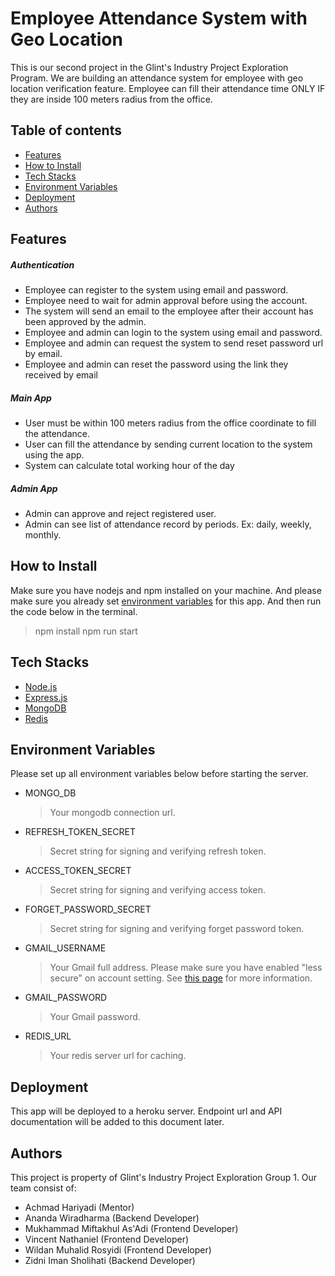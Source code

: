 # Employee Attendance System with Geo Location

This is our second project in the Glint's Industry Project Exploration Program. We are building an attendance system for employee with geo location verification feature. Employee can fill their attendance time ONLY IF they are inside 100 meters radius from the office.

## Table of contents

- [Features](#features)
- [How to Install](#how-to-install)
- [Tech Stacks](#tech-stacks)
- [Environment Variables](#environment-variables)
- [Deployment](#deployment)
- [Authors](#authors)

## Features

##### Authentication

- Employee can register to the system using email and password.
- Employee need to wait for admin approval before using the account.
- The system will send an email to the employee after their account has been approved by the admin.
- Employee and admin can login to the system using email and password.
- Employee and admin can request the system to send reset password url by email.
- Employee and admin can reset the password using the link they received by email

##### Main App

- User must be within 100 meters radius from the office coordinate to fill the attendance.
- User can fill the attendance by sending current location to the system using the app.
- System can calculate total working hour of the day

##### Admin App

- Admin can approve and reject registered user.
- Admin can see list of attendance record by periods. Ex: daily, weekly, monthly.

## How to Install
Make sure you have nodejs and npm installed on your machine. And please make sure you already set [environment variables](#environment-variables) for this app.
And then run the code below in the terminal.
> npm install
> npm run start

## Tech Stacks

- [Node.js](https://nodejs.org/)
- [Express.js](https://expressjs.com/)
- [MongoDB](https://www.mongodb.com/)
- [Redis](https://redis.io/)

## Environment Variables

Please set up all environment variables below before starting the server.

- MONGO_DB
  > Your mongodb connection url.
- REFRESH_TOKEN_SECRET
  > Secret string for signing and verifying refresh token.
- ACCESS_TOKEN_SECRET
  > Secret string for signing and verifying access token.
- FORGET_PASSWORD_SECRET
  > Secret string for signing and verifying forget password token.
- GMAIL_USERNAME
  > Your Gmail full address. Please make sure you have enabled "less secure" on account setting. See [this page](https://nodemailer.com/usage/using-gmail/) for more information.
- GMAIL_PASSWORD
  > Your Gmail password.
- REDIS_URL
  > Your redis server url for caching.

## Deployment

This app will be deployed to a heroku server. Endpoint url and API documentation will be added to this document later.

## Authors

This project is property of Glint's Industry Project Exploration Group 1. Our team consist of:

- Achmad Hariyadi (Mentor)
- Ananda Wiradharma (Backend Developer)
- Mukhammad Miftakhul As'Adi (Frontend Developer)
- Vincent Nathaniel (Frontend Developer)
- Wildan Muhalid Rosyidi (Frontend Developer)
- Zidni Iman Sholihati (Backend Developer)
